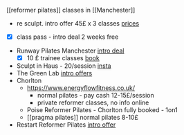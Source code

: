 [[reformer pilates]] classes in [[Manchester]]
- re sculpt. intro offer 45£ x 3 classes [prices](https://resculptstudios.co.uk/?utm_source=ConfidentialGuides.com&utm_medium=Gyms&utm_campaign=Re%3ASculpt+Studios&utm_content=WEBSITE#prices)
- [x] class pass - intro deal 2 weeks free
- Runway Pilates Manchester [intro deal](https://runwaypilates.com/first-timers/)
	- [x] 10 £ trainee classes [book](https://momence.com/u/runway-pilates-ltd-B64tMb)
- Sculpt in Haus - 20/session [insta](https://www.instagram.com/sculptinhauspilates/?hl=en)
- The Green Lab [intro offers](https://www.thehealthlabnq.com/pricingoptions)
- Chorlton
	- https://www.energyflowfitness.co.uk/ 
		- normal pilates - pay cash 12-15£/session
		- private reformer classes, no info online
	- Poise Reformer Pilates - Chorlton fully booked - 1on1
	- [[pragma pilates]] normal pilates 8-10£
- Restart Reformer Pilates [intro offer](https://www.restartpilates.co.uk/group-classes)
